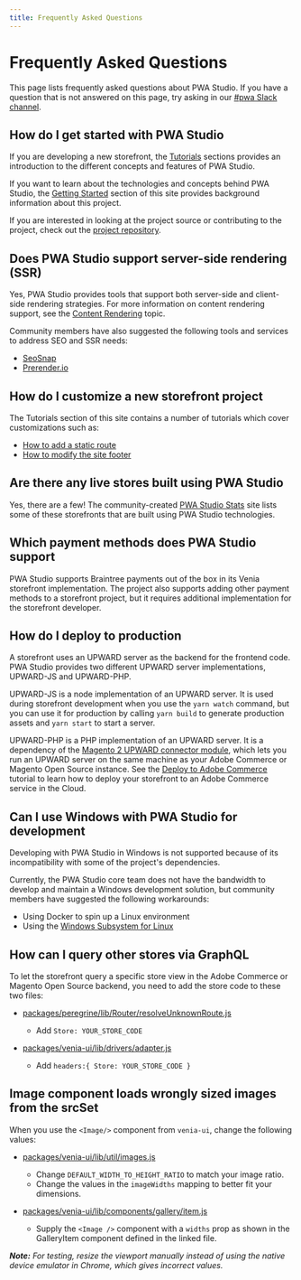 ```yaml
---
title: Frequently Asked Questions
---
```


# Frequently Asked Questions

This page lists frequently asked questions about PWA Studio.
If you have a question that is not answered on this page, try asking in our [#pwa Slack channel][].

[#pwa slack channel]: https://magentocommeng.slack.com/archives/C71HNKYS2

## How do I get started with PWA Studio

If you are developing a new storefront, the [Tutorials][] sections provides an introduction to the different concepts and features of PWA Studio.

[tutorials]: /tutorials/

If you want to learn about the technologies and concepts behind PWA Studio, the [Getting Started][] section of this site provides background information about this project.

[getting started]: /guides/

If you are interested in looking at the project source or contributing to the project, check out the [project repository][].

[project repository]: https://github.com/magento/pwa-studio

## Does PWA Studio support server-side rendering (SSR)

Yes, PWA Studio provides tools that support both server-side and client-side rendering strategies.
For more information on content rendering support, see the [Content Rendering][] topic.

[content rendering]: /guides/general-concepts/content-rendering/

Community members have also suggested the following tools and services to address SEO and SSR needs:

- [SeoSnap][]
- [Prerender.io][]

[seosnap]: https://seosnap.io/
[prerender.io]: https://prerender.io/

## How do I customize a new storefront project

The Tutorials section of this site contains a number of tutorials which cover customizations such as:

- [How to add a static route][]
- [How to modify the site footer][]

[how to add a static route]: /tutorials/basic-modifications/add-static-route/
[how to modify the site footer]: /tutorials/basic-modifications/modify-footer/

## Are there any live stores built using PWA Studio

Yes, there are a few!
The community-created [PWA Studio Stats][] site lists some of these storefronts that are built using PWA Studio technologies.

[pwa studio stats]: https://pwastudio-stats.com/

## Which payment methods does PWA Studio support

PWA Studio supports Braintree payments out of the box in its Venia storefront implementation.
The project also supports adding other payment methods to a storefront project, but
it requires additional implementation for the storefront developer.

## How do I deploy to production

A storefront uses an UPWARD server as the backend for the frontend code.
PWA Studio provides two different UPWARD server implementations, UPWARD-JS and UPWARD-PHP.

UPWARD-JS is a node implementation of an UPWARD server.
It is used during storefront development when you use the `yarn watch` command, but
you can use it for production by calling `yarn build` to generate production assets and `yarn start` to start a server.

UPWARD-PHP is a PHP implementation of an UPWARD server.
It is a dependency of the [Magento 2 UPWARD connector module][], which lets you run an UPWARD server on the same machine as your Adobe Commerce or Magento Open Source instance.
See the [Deploy to Adobe Commerce][] tutorial to learn how to deploy your storefront to an Adobe Commerce service in the Cloud.

[magento 2 upward connector module]: https://github.com/magento/magento2-upward-connector
[deploy to adobe commerce]: /tutorials/production-deployment/adobe-commerce/

## Can I use Windows with PWA Studio for development

Developing with PWA Studio in Windows is not supported because of its incompatibility with some of the project's dependencies.

Currently, the PWA Studio core team does not have the bandwidth to develop and maintain a Windows development solution, but
community members have suggested the following workarounds:

- Using Docker to spin up a Linux environment
- Using the [Windows Subsystem for Linux][]

[windows subsystem for linux]: https://docs.microsoft.com/en-us/windows/wsl/install-win10

## How can I query other stores via GraphQL

To let the storefront query a specific store view in the Adobe Commerce or Magento Open Source backend, you need to add the store code to these two files:

- [packages/peregrine/lib/Router/resolveUnknownRoute.js][]

  - Add `Store: YOUR_STORE_CODE`

- [packages/venia-ui/lib/drivers/adapter.js][]

  - Add `headers:{ Store: YOUR_STORE_CODE }`

[packages/peregrine/lib/router/resolveunknownroute.js]: https://github.com/magento/pwa-studio/blob/develop/packages/peregrine/lib/Router/resolveUnknownRoute.js#L97
[packages/venia-ui/lib/drivers/adapter.js]: https://github.com/magento/pwa-studio/blob/develop/packages/venia-ui/lib/drivers/adapter.js#L120

## Image component loads wrongly sized images from the srcSet

When you use the `<Image/>` component from `venia-ui`, change the following values:

- [packages/venia-ui/lib/util/images.js][]

  - Change `DEFAULT_WIDTH_TO_HEIGHT_RATIO` to match your image ratio.
  - Change the values in the `imageWidths` mapping to better fit your dimensions.

- [packages/venia-ui/lib/components/gallery/item.js][]

  - Supply the `<Image />` component with a `widths` prop as shown in the GalleryItem component defined in the linked file.

[packages/venia-ui/lib/util/images.js]: https://github.com/magento/pwa-studio/blob/develop/packages/venia-ui/lib/util/images.js#L6
[packages/venia-ui/lib/components/gallery/item.js]: https://github.com/magento/pwa-studio/blob/develop/packages/venia-ui/lib/components/Gallery/item.js#L18

<InlineAlert variant="info" slots="text"/>

_**Note:** For testing, resize the viewport manually instead of using the native device emulator in Chrome, which gives incorrect values._
